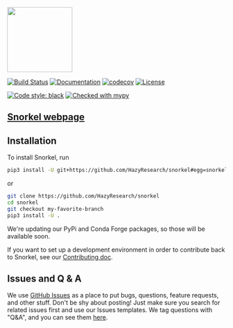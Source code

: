 <img src="figs/logo_01.png" width="150"/>

[![Build Status](https://travis-ci.org/HazyResearch/snorkel.svg?branch=redux)](https://travis-ci.org/HazyResearch/snorkel?branch=redux)
[![Documentation](https://readthedocs.org/projects/snorkel/badge/?version=redux)](https://snorkel.readthedocs.io/en/redux)
[![codecov](https://codecov.io/gh/HazyResearch/snorkel/branch/redux/graph/badge.svg)](https://codecov.io/gh/HazyResearch/snorkel/branch/redux)
[![License](https://img.shields.io/badge/License-Apache%202.0-blue.svg)](https://opensource.org/licenses/Apache-2.0)

[![Code style: black](https://img.shields.io/badge/code%20style-black-000000.svg)](https://github.com/python/black)
[![Checked with mypy](http://www.mypy-lang.org/static/mypy_badge.svg)](http://mypy-lang.org/)

## [Snorkel webpage](http://snorkel.stanford.edu)


## Installation

To install Snorkel, run

```bash
pip3 install -U git+https://github.com/HazyResearch/snorkel#egg=snorkel
```

or 

```bash
git clone https://github.com/HazyResearch/snorkel
cd snorkel
git checkout my-favorite-branch
pip3 install -U .
```

We're updating our PyPi and Conda Forge packages, so those will be available soon.

If you want to set up a development environment in order to contribute back to Snorkel,
see our [Contributing doc](./CONTRIBUTING.md).


## Issues and Q & A
We use [GitHub Issues](https://github.com/HazyResearch/snorkel/issues) as a place to put bugs, questions, feature requests, and other stuff.
Don't be shy about posting!
Just make sure you search for related issues first and use our Issues templates.
We tag questions with "Q&A", and you can see them [here](https://github.com/HazyResearch/snorkel/issues?utf8=%E2%9C%93&q=is%3Aissue+label%3A%22Q%26A%22+).
